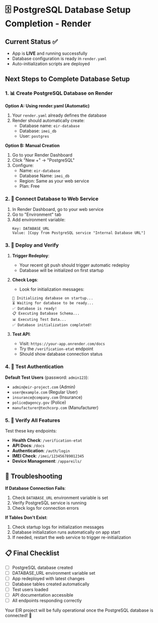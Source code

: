 # 🗄️ PostgreSQL Database Setup Completion - Render

## Current Status ✅
- App is **LIVE** and running successfully
- Database configuration is ready in `render.yaml`
- Auto-initialization scripts are deployed

## Next Steps to Complete Database Setup

### 1. 📊 Create PostgreSQL Database on Render

**Option A: Using render.yaml (Automatic)**
1. Your `render.yaml` already defines the database
2. Render should automatically create:
   - Database name: `eir-database`
   - Database: `imei_db`
   - User: `postgres`

**Option B: Manual Creation**
1. Go to your Render Dashboard
2. Click "New +" → "PostgreSQL"
3. Configure:
   - Name: `eir-database`
   - Database Name: `imei_db`
   - Region: Same as your web service
   - Plan: Free

### 2. 🔗 Connect Database to Web Service

1. In Render Dashboard, go to your web service
2. Go to "Environment" tab
3. Add environment variable:
   ```
   Key: DATABASE_URL
   Value: [Copy from PostgreSQL service "Internal Database URL"]
   ```

### 3. 🚀 Deploy and Verify

1. **Trigger Redeploy**:
   - Your recent git push should trigger automatic redeploy
   - Database will be initialized on first startup

2. **Check Logs**:
   - Look for initialization messages:
   ```
   🚀 Initializing database on startup...
   ⏳ Waiting for database to be ready...
   ✅ Database is ready!
   📋 Executing Database Schema...
   📊 Executing Test Data...
   ✅ Database initialization completed!
   ```

3. **Test API**:
   - Visit: `https://your-app.onrender.com/docs`
   - Try the `/verification-etat` endpoint
   - Should show database connection status

### 4. 🔑 Test Authentication

**Default Test Users** (password: `admin123`):
- `admin@eir-project.com` (Admin)
- `user@example.com` (Regular User)
- `insurance@company.com` (Insurance)
- `police@agency.gov` (Police)
- `manufacturer@techcorp.com` (Manufacturer)

### 5. 🎯 Verify All Features

Test these key endpoints:
- **Health Check**: `/verification-etat`
- **API Docs**: `/docs`
- **Authentication**: `/auth/login`
- **IMEI Check**: `/imei/123456789012345`
- **Device Management**: `/appareils/`

## 🔧 Troubleshooting

**If Database Connection Fails**:
1. Check `DATABASE_URL` environment variable is set
2. Verify PostgreSQL service is running
3. Check logs for connection errors

**If Tables Don't Exist**:
1. Check startup logs for initialization messages
2. Database initialization runs automatically on app start
3. If needed, restart the web service to trigger re-initialization

## 📋 Final Checklist

- [ ] PostgreSQL database created
- [ ] DATABASE_URL environment variable set  
- [ ] App redeployed with latest changes
- [ ] Database tables created automatically
- [ ] Test users loaded
- [ ] API documentation accessible
- [ ] All endpoints responding correctly

Your EIR project will be fully operational once the PostgreSQL database is connected! 🎉
